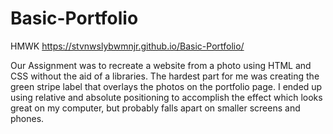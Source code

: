# Basic-Portfolio
HMWK
https://stvnwslybwmnjr.github.io/Basic-Portfolio/

Our Assignment was to recreate a website from a photo using HTML and CSS without the aid of a libraries. 
The hardest part for me was creating the green stripe label that overlays the photos on the portfolio page. I ended up using relative and absolute positioning to accomplish the effect which looks great on my computer, but probably falls apart on smaller screens and phones.
